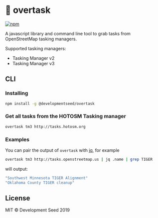 # 📐 overtask 
[![npm][npm-image]][npm-url]

[npm-image]: https://img.shields.io/npm/v/@developmentseed/overtask.svg?style=flat-square
[npm-url]: https://www.npmjs.com/package/@developmentseed/overtask

A javascript library and command line tool to grab tasks from OpenStreetMap tasking managers.

Supported tasking managers:
- Tasking Manager v2
- Tasking Manager v3

## CLI

### Installing
```bash
npm install -g @developmentseed/overtask
```

### Get all tasks from the HOTOSM Tasking manager
```bash
overtask tm3 http://tasks.hotosm.org
```

### Examples
You can pair the output of `overtask` with [jq](https://stedolan.github.io/jq/), for example
```bash
overtask tm3 http://tasks.openstreetmap.us | jq .name | grep TIGER
```
will output:

```bash
"Southwest Minnesota TIGER Alignment"
"Oklahoma County TIGER cleanup"
```

## License
MIT © Development Seed 2019